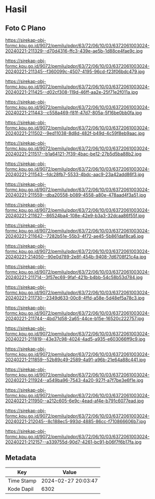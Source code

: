 # Hasil

## Foto C Plano

https://sirekap-obj-formc.kpu.go.id/9072/pemilu/pdpr/63/72/06/10/03/6372061003024-20240221-211329--d70d4316-ffc3-439e-ae5b-1d88ce4fae9c.jpg

https://sirekap-obj-formc.kpu.go.id/9072/pemilu/pdpr/63/72/06/10/03/6372061003024-20240221-211345--f360099c-4507-4195-96cd-f23f06bdc479.jpg

https://sirekap-obj-formc.kpu.go.id/9072/pemilu/pdpr/63/72/06/10/03/6372061003024-20240221-211425--d02cf308-119d-46ff-aa2e-25f71e2f011a.jpg

https://sirekap-obj-formc.kpu.go.id/9072/pemilu/pdpr/63/72/06/10/03/6372061003024-20240221-211443--c558a469-f81f-47d7-805a-5f16be0bb0fa.jpg

https://sirekap-obj-formc.kpu.go.id/9072/pemilu/pdpr/63/72/06/10/03/6372061003024-20240221-211502--9ed11038-8d8d-482f-b49d-4c59f8eb9aac.jpg

https://sirekap-obj-formc.kpu.go.id/9072/pemilu/pdpr/63/72/06/10/03/6372061003024-20240221-211517--b1a64121-7f39-4bac-be12-27b5d5ba88b2.jpg

https://sirekap-obj-formc.kpu.go.id/9072/pemilu/pdpr/63/72/06/10/03/6372061003024-20240221-211543--fdc28fb7-5533-4bdc-aac9-23a42add86f3.jpg

https://sirekap-obj-formc.kpu.go.id/9072/pemilu/pdpr/63/72/06/10/03/6372061003024-20240221-211559--dba20558-b089-4558-a80e-478aad4f3a51.jpg

https://sirekap-obj-formc.kpu.go.id/9072/pemilu/pdpr/63/72/06/10/03/6372061003024-20240221-211627--86524ba4-108e-42e9-b3a3-32dcaa86f55f.jpg

https://sirekap-obj-formc.kpu.go.id/9072/pemilu/pdpr/63/72/06/10/03/6372061003024-20240221-211642--7282b51e-55b3-4f72-ae45-5b861daf8ca6.jpg

https://sirekap-obj-formc.kpu.go.id/9072/pemilu/pdpr/63/72/06/10/03/6372061003024-20240221-214050--90e0d789-2e8f-454b-9408-7d6708f21c4a.jpg

https://sirekap-obj-formc.kpu.go.id/9072/pemilu/pdpr/63/72/06/10/03/6372061003024-20240221-211714--3f57ec69-9faf-421b-b4bb-54c58b53d784.jpg

https://sirekap-obj-formc.kpu.go.id/9072/pemilu/pdpr/63/72/06/10/03/6372061003024-20240221-211730--2349d633-00c8-4ffd-a58e-5d48ef5a78c3.jpg

https://sirekap-obj-formc.kpu.go.id/9072/pemilu/pdpr/63/72/06/10/03/6372061003024-20240221-211744--4bd71d58-2a65-44ce-b15e-16520c222757.jpg

https://sirekap-obj-formc.kpu.go.id/9072/pemilu/pdpr/63/72/06/10/03/6372061003024-20240221-211819--43e37c98-4024-4ad5-a935-e603066ff9c9.jpg

https://sirekap-obj-formc.kpu.go.id/9072/pemilu/pdpr/63/72/06/10/03/6372061003024-20240221-211859--52b89c49-2589-4a91-a96b-21e64a88c441.jpg

https://sirekap-obj-formc.kpu.go.id/9072/pemilu/pdpr/63/72/06/10/03/6372061003024-20240221-211924--a549ba96-7543-4a20-927f-a7f7be3e6f1e.jpg

https://sirekap-obj-formc.kpu.go.id/9072/pemilu/pdpr/63/72/06/10/03/6372061003024-20240221-211950--a212c605-6e9c-4ead-af4e-b791c6077ead.jpg

https://sirekap-obj-formc.kpu.go.id/9072/pemilu/pdpr/63/72/06/10/03/6372061003024-20240221-212045--8c188ec5-993d-4885-86cc-f710866606b7.jpg

https://sirekap-obj-formc.kpu.go.id/9072/pemilu/pdpr/63/72/06/10/03/6372061003024-20240221-212157--a339755d-90d7-4261-bc91-b06f7f6b17fa.jpg


## Metadata

| Key        | Value               |
| ---------- | ------------------- |
| Time Stamp | 2024-02-27 20:03:47 |
| Kode Dapil | 6302                |




